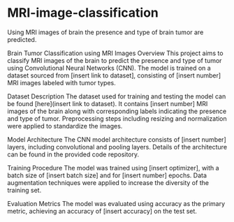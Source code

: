 # MRI-image-classification
Using MRI images of brain the presence and type of brain tumor are predicted.

Brain Tumor Classification using MRI Images
Overview
This project aims to classify MRI images of the brain to predict the presence and type of tumor using Convolutional Neural Networks (CNN). The model is trained on a dataset sourced from [insert link to dataset], consisting of [insert number] MRI images labeled with tumor types.

Dataset Description
The dataset used for training and testing the model can be found [here](insert link to dataset). It contains [insert number] MRI images of the brain along with corresponding labels indicating the presence and type of tumor. Preprocessing steps including resizing and normalization were applied to standardize the images.

Model Architecture
The CNN model architecture consists of [insert number] layers, including convolutional and pooling layers. Details of the architecture can be found in the provided code repository.

Training Procedure
The model was trained using [insert optimizer], with a batch size of [insert batch size] and for [insert number] epochs. Data augmentation techniques were applied to increase the diversity of the training set.

Evaluation Metrics
The model was evaluated using accuracy as the primary metric, achieving an accuracy of [insert accuracy] on the test set.
